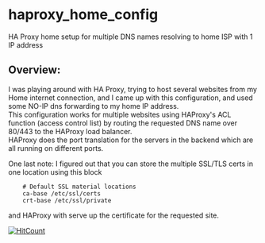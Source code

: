 # haproxy_home_config
HA Proxy home setup for multiple DNS names resolving to home ISP with 1 IP address


## Overview:  
I was playing around with HA Proxy, trying to host several websites from my Home internet connection, and I came up with this configuration, and used some NO-IP dns forwarding to my home IP address.  
This configuration works for multiple websites using HAProxy's ACL function (access control list) by routing the requested DNS name over 80/443 to the HAProxy load balancer.  
HAProxy does the port translation for the servers in the backend which are all running on different ports.

One last note:  I figured out that you can store the multiple SSL/TLS certs in one location using this block
```
    # Default SSL material locations
    ca-base /etc/ssl/certs
    crt-base /etc/ssl/private
```
and HAProxy with serve up the certificate for the requested site.


  [![HitCount](https://hits.dwyl.com/ferdinandbergen/haproxy_home_config.svg?style=flat-square&show=unique)](http://hits.dwyl.com/ferdinandbergen/haproxy_home_config)
